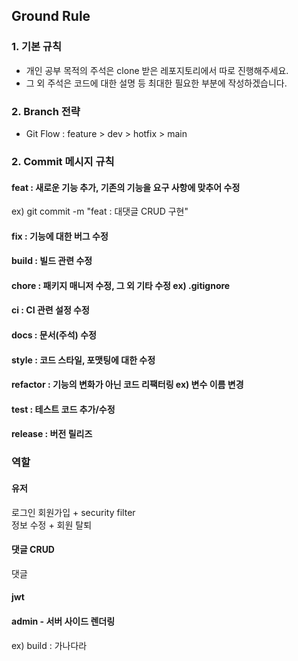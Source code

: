## Ground Rule

### 1. 기본 규칙

 - 개인 공부 목적의 주석은 clone 받은 레포지토리에서 따로 진행해주세요.
 - 그 외 주석은 코드에 대한 설명 등 최대한 필요한 부분에 작성하겠습니다.

### 2. Branch 전략
 - Git Flow : feature > dev > hotfix > main
 
### 2. Commit 메시지 규칙
#### feat : 새로운 기능 추가, 기존의 기능을 요구 사항에 맞추어 수정
ex) git commit -m "feat : 대댓글 CRUD 구현"
#### fix : 기능에 대한 버그 수정
#### build : 빌드 관련 수정
#### chore : 패키지 매니저 수정, 그 외 기타 수정 ex) .gitignore
#### ci : CI 관련 설정 수정
#### docs : 문서(주석) 수정
#### style : 코드 스타일, 포맷팅에 대한 수정
#### refactor : 기능의 변화가 아닌 코드 리팩터링 ex) 변수 이름 변경
#### test : 테스트 코드 추가/수정
#### release : 버전 릴리즈

### 역할

#### 유저
로그인 회원가입 + security filter<br/>
정보 수정 + 회원 탈퇴

#### 댓글 CRUD
댓글 

#### jwt

#### admin - 서버 사이드 렌더링

ex) build : 가나다라